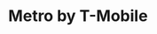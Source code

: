 ---
title: "Metro by T-Mobile"
url: /chester/metro-by-t-mobile-west-9th-street/
shop: mobile phone
---